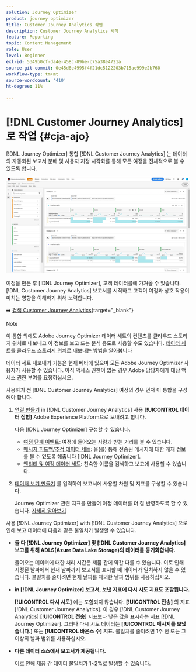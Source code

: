 ```yaml
---
solution: Journey Optimizer
product: journey optimizer
title: Customer Journey Analytics 작업
description: Customer Journey Analytics 시작
feature: Reporting
topic: Content Management
role: User
level: Beginner
exl-id: 5349b0cf-da4e-458c-89be-c75a38e4721a
source-git-commit: 0e45d6e4995f4f21dc5122203b715ae999e2b760
workflow-type: tm+mt
source-wordcount: '410'
ht-degree: 11%

---
```


# [!DNL Customer Journey Analytics]로 작업  {#cja-ajo}


[!DNL Journey Optimizer] 통합 [!DNL Customer Journey Analytics] 는 데이터의 자동화된 보고서 분배 및 사용자 지정 시각화를 통해 모든 여정을 전체적으로 볼 수 있도록 합니다.

![](assets/cja.png)

여정을 만든 후 [!DNL Journey Optimizer], 고객 데이터를에 가져올 수 있습니다. [!DNL Customer Journey Analytics] 보고서를 시작하고 고객이 여정과 상호 작용이 미치는 영향을 이해하기 위해 노력합니다.

➡️ [검색 Customer Journey Analytics](https://experienceleague.adobe.com/docs/analytics-platform/using/cja-landing.html){target="_blank"}

>[!NOTE]
>
>이 통합 외에도 Adobe Journey Optimizer 데이터 세트의 컨텐츠를 클라우드 스토리지 위치로 내보내고 이 정보를 보고 또는 분석 용도로 사용할 수도 있습니다. [데이터 세트를 클라우드 스토리지 위치로 내보내는 방법을 알아봅니다](../data/export-datasets.md)
>
>데이터 세트 내보내기 기능은 현재 베타에 있으며 모든 Adobe Journey Optimizer 사용자가 사용할 수 있습니다. 아직 액세스 권한이 없는 경우 Adobe 담당자에게 대상 액세스 권한 부여를 요청하십시오.

사용하기 전 [!DNL Customer Journey Analytics] 여정의 경우 먼저 이 통합을 구성해야 합니다.

1. [연결 만들기](https://experienceleague.adobe.com/docs/analytics-platform/using/cja-connections/create-connection.html) in [!DNL Customer Journey Analytics] 사용 **[!UICONTROL 데이터 집합]** Adobe Experience Platform으로 보내려고 합니다.

   다음 [!DNL Journey Optimizer] 구성할 수 있습니다.
   * [여정 단계 이벤트](../data/datasets-query-examples.md#journey-step-event): 여정에 들어오는 사람과 받는 거리를 볼 수 있습니다.
   * [메시지 피드백/추적 데이터 세트](../data/datasets-query-examples.md#message-feedback-event-dataset): 을(를) 통해 전송된 메시지에 대한 게재 정보를 볼 수 있도록 해줍니다 [!DNL Journey Optimizer].
   * [엔티티 및 여정 데이터 세트](../data/datasets-query-examples.md#entity-dataset): 친숙한 이름을 검색하고 보고에 사용할 수 있습니다.

1. [데이터 보기 만들기](https://experienceleague.adobe.com/docs/analytics-platform/using/cja-dataviews/create-dataview.html) 를 입력하여 보고서에 사용할 차원 및 지표를 구성할 수 있습니다.

   Journey Optimizer 관련 지표를 만들어 여정 데이터를 더 잘 반영하도록 할 수 있습니다. [자세히 알아보기](https://experienceleague.adobe.com/docs/analytics-platform/using/integrations/ajo.html#configure-the-data-view-to-accommodate-journey-optimizer-dimensions-and-metrics)

사용 [!DNL Journey Optimizer] with [!DNL Customer Journey Analytics] 으로 인해 보고 데이터에 다음과 같은 불일치가 발생할 수 있습니다.

* **둘 다 [!DNL Journey Optimizer] 및 [!DNL Customer Journey Analytics] 보고를 위해 ADLS(Azure Data Lake Storage)의 데이터를 동기화합니다.**

   들어오는 데이터에 대한 처리 시간은 제품 간에 약간 다를 수 있습니다. 이로 인해 지정된 날짜에서 현재 날짜까지 보고서를 표시할 때 데이터가 일치하지 않을 수 있습니다. 불일치를 줄이려면 현재 날짜를 제외한 날짜 범위를 사용하십시오.

* **in [!DNL Journey Optimizer] 보고서, 보낸 지표에 다시 시도 지표도 포함됩니다.**

   **[!UICONTROL 다시 시도]** 에는 포함되지 않습니다. **[!UICONTROL 전송]** 의 지표 [!DNL Customer Journey Analytics]. 이 경우 [!DNL Customer Journey Analytics] **[!UICONTROL 전송]** 지표보다 낮은 값을 표시하는 지표 [!DNL Journey Optimizer]. 그러나 다시 시도 데이터는 **[!UICONTROL 메시지를 보냈습니다.]** 또는 **[!UICONTROL 바운스 수]** 지표.
불일치를 줄이려면 1주 전 또는 그 이상의 날짜 범위를 사용하십시오.

* **다른 데이터 소스에서 보고서가 제공됩니다.**

   이로 인해 제품 간 데이터 불일치가 1~2%로 발생할 수 있습니다.
